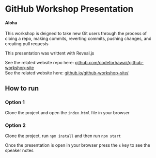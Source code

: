 # GitHub Workshop Presentation

#### Aloha

This workshop is deigned to take new Git users through the process of cloing a repo, making commits, reverting commits, pushing changes, and creating pull requests

This presentation was writtent with Reveal.js

See the related website repo here: [github.com/codeforhawaii/github-workshop-site](https://github.com/codeforhawaii/github-workshop-site)  
See the related website here: [github.io/github-workshop-site/](https://codeforgso.github.io/github-workshop-site/)

## How to run

### Option 1

Clone the project and open the `index.html` file in your browser

### Option 2

Clone the project, run `npm install` and then run `npm start`

Once the presentation is open in your browser press the `s` key to see the speaker notes
